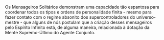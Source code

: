 ﻿Os Mensageiros Solitários demonstram uma capacidade tão espantosa para coordenar todos os tipos e ordens de personalidade finita -  mesmo para fazer contato com o regime absonito dos supercontroladores do universo-mestre - que alguns de nós postulam que a criação desses mensageiros pelo Espírito Infinito está, de alguma maneira, relacionada à dotação da Mente Supremo-Último do Agente Conjunto.